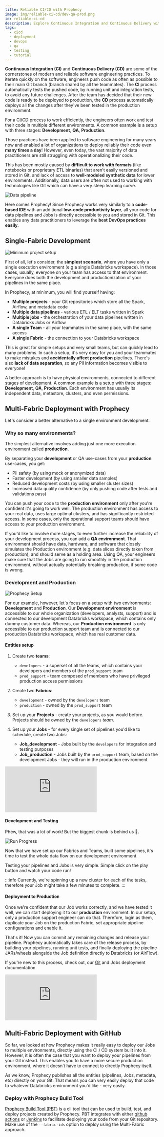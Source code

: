 ```yaml
---
title: Reliable CI/CD with Prophecy
image: img/reliable-ci-cd/dev-qa-prod.png
id: reliable-ci-cd
description: Explore Continuous Integration and Continuous Delivery within Prophecy
tags:
  - cicd
  - deployment
  - devops
  - qa
  - testing
  - tutorial
---
```


**Continuous Integration (CI)** and **Continuous Delivery (CD)** are some of the cornerstones of modern and reliable software engineering practices. To iterate quickly on the software, engineers push code as often as possible to their main Git branch (branch shared by all the teammates). The **CI** process automatically tests the pushed code, by running unit and integration tests, to avoid any future challenges. After the team has decided that their new code is ready to be deployed to production, the **CD** process automatically deploys all the changes after they've been tested in the production environment.

For a CI/CD process to work efficiently, the engineers often work and test their code in multiple different environments. A common example is a setup with three stages: **Development**, **QA**, **Production**.

Those practices have been applied to software engineering for many years now and enabled a lot of organizations to deploy reliably their code even **many times a day**! However, even today, the vast majority of data practitioners are still struggling with operationalizing their code.

This has been mostly caused by **difficult to work with formats** (like notebooks or proprietary ETL binaries) that aren't easily versioned and stored in Git, and lack of access to **well-modeled synthetic data** for lower environments. Additionally, data users are often not used to working with technologies like Git which can have a very steep learning curve.

![Data pipeline](img/reliable-ci-cd/dev-qa-prod.png)

Here comes Prophecy! Since Prophecy works very similarly to a **code-based IDE** with an additional **low-code productivity layer**, all your code for data pipelines and Jobs is directly accessible to you and stored in Git. This enables any data practitioners to leverage the **best DevOps practices easily**.

## Single-Fabric Development

![Minimum project setup](img/reliable-ci-cd/min-project-setup.png)

First of all, let's consider, the **simplest scenario**, where you have only a single execution environment (e.g a single Databricks workspace). In those cases, usually, everyone on your team has access to that environment. Everyone does both the development and productionization of your pipelines in the same place.

In Prophecy, at minimum, you will find yourself having:

- **Multiple projects** - your Git repositories which store all the Spark, Airflow, and metadata code
- **Multiple data pipelines** - various ETL / ELT tasks written in Spark
- **Multiple jobs** - the orchestration of your data pipelines written in Databricks Jobs or Airflow
- **A single Team** - all your teammates in the same place, with the same access
- **A single Fabric** - the connection to your Databricks workspace

This is great for simple setups and very small teams, but can quickly lead to many problems. In such a setup, it's very easy for you and your teammates to make mistakes and **accidentally affect production** pipelines. There's also **lack of data separation**, so any PII information becomes visible to everyone!

A better approach is to have physical environments, connected to different stages of development. A common example is a setup with three stages: **Development**, **QA**, **Production**. Each environment has usually its independent data, metastore, clusters, and even permissions.

## Multi-Fabric Deployment with Prophecy

Let's consider a better alternative to a single environment development.

### Why so many environments?

The simplest alternative involves adding just one more execution environment called **production**.

By separating your **development** or QA use-cases from your **production** use-cases, you get:

- PII safety (by using mock or anonymized data)
- Faster development (by using smaller data samples)
- Reduced development costs (by using smaller cluster sizes)
- Increased data quality confidence (by only pushing code after tests and validations pass)

You can push your code to the **production environment** only after you're confident it's going to work well. The production environment has access to your real data, uses large optimal clusters, and has significantly restricted access. In some cases, only the operational support teams should have access to your production environment.

If you'd like to involve more stages, to even further increase the reliability of your development process, you can add a **QA environment**. That environment should have data, hardware, and software that closely simulates the Production environment (e.g. data slices directly taken from production), and should serve as a holding area. Using QA, your engineers make sure that the Jobs are going to run smoothly in the production environment, without actually potentially breaking production, if some code is wrong.

### Development and Production

![Prophecy Setup](img/reliable-ci-cd/prophecy-setup.png)

For our example, however, let's focus on a setup with two environments: **Development** and **Production**. Our **Development environment** is accessible to our whole organization (developers, analysts, support) and is connected to our development Databricks workspace, which contains only dummy customer data. Whereas, our **Production environment** is only accessible to our production support team and is connected to our production Databricks workspace, which has real customer data.

#### Entities setup

1. Create two **teams**:

   - `developers` - a superset of all the teams, which contains your developers and members of the `prod_support` team
   - `prod_support` - team composed of members who have privileged production access permissions

2. Create two **Fabrics**:

   - `development` - owned by the `developers` team
   - `production` - owned by the `prod_support` team

3. Set up your **Projects** - create your projects, as you would before. Projects should be owned by the `developers` _team_.

4. Set up your **Jobs** - for every single set of pipelines you'd like to schedule, create two Jobs:
   - **Job_development** - Jobs built by the `developers` for integration and testing purposes
   - **Job_production** - Jobs built by the `prod_support` team, based on the development Jobs - they will run in the production environment

<div style={{position: 'relative', 'padding-bottom': '56.25%', height: 0}}>
   <iframe src="https://www.loom.com/embed/b9669f374f504e469b2f88374bcf35d3" frameborder="0" webkitallowfullscreen mozallowfullscreen allowfullscreen
      style={{position: 'absolute', top: 0, left: 0, width: '100%', height: '100%'}}></iframe>
</div>

#### Development and Testing

Phew, that was a lot of work! But the biggest chunk is behind us 💪.

![Run Progress](img/reliable-ci-cd/run-progress.png)

Now that we have set up our Fabrics and Teams, built some pipelines, it's time to test the whole data flow on our development environment.

Testing your pipelines and Jobs is very simple. Simple click on the play button and watch your code run!

:::info
Currently, we're spinning up a new cluster for each of the tasks, therefore your Job might take a few minutes
to complete.
:::

#### Deployment to Production

Once we're confident that our Job works correctly, and we have tested it well, we can start deploying it to our **production** environment. In our setup, only a production support engineer can do that. Therefore, login as them,
duplicate your Job on the production Fabric, set appropriate pipeline configurations and enable it.

That's it! Now you can commit any remaining changes and release your pipeline. Prophecy automatically takes care of the release process, by building your pipelines, running unit tests, and finally deploying the pipeline JARs/wheels alongside the Job definition directly to Databricks (or AirFlow).

If you're new to this process, check out, our [Git](docs/concepts/git/git.md) and Jobs deployment documentation.

<div style={{position: 'relative', 'padding-bottom': '56.25%', height: 0}}>
   <iframe src="https://www.loom.com/embed/28153636876f409184e6ba2dcbc8f273" frameborder="0" webkitallowfullscreen mozallowfullscreen allowfullscreen
      style={{position: 'absolute', top: 0, left: 0, width: '100%', height: '100%'}}></iframe>
</div>

## Multi-Fabric Deployment with GitHub

So far, we looked at how Prophecy makes it really easy to deploy our Jobs to multiple environments, directly using the CI / CD system built into it. However, it is often the case that you want to deploy your pipelines from your Git instead. This enables you to have a more secure production environment, where it doesn't have to connect to directly Prophecy itself.

As we know, Prophecy publishes all the entities (pipelines, Jobs, metadata, etc) directly on your Git. That means you can very easily deploy that code to whatever Databricks environment you'd like - very easily.

### Deploy with Prophecy Build Tool

[Prophecy Build Tool (PBT)](/docs/ci-cd/prophecy-build-tool/prophecy-build-tool.md) is a cli tool that can be used to build, test, and deploy projects created by Prophecy. PBT integrates with either [github actions](/docs/ci-cd/prophecy-build-tool/pbt-github-actions.md) or [Jenkins](/docs/ci-cd/prophecy-build-tool/pbt-jenkins.md) to facilitate deploying your code from your Git repository. Make use of the `--fabric-ids` option to deploy using the Multi-Fabric approach.
